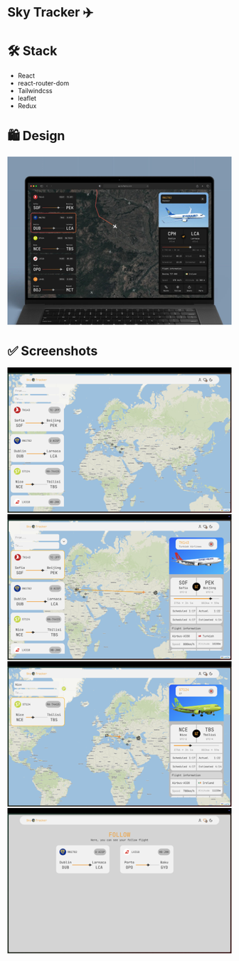 # Sky Tracker ✈️

# 🛠️ Stack

- React
- react-router-dom
- Tailwindcss
- leaflet
- Redux

# 🛍️ Design

<div>
      <img src='/README-photo/design.jpg' />
</div>

# ✅ Screenshots

<div>
      <img src='/README-photo/1.png' />
      <img src='/README-photo/2.png' />
      <img src='/README-photo/3.png' />
      <img src='/README-photo/4.png' />
</div>
